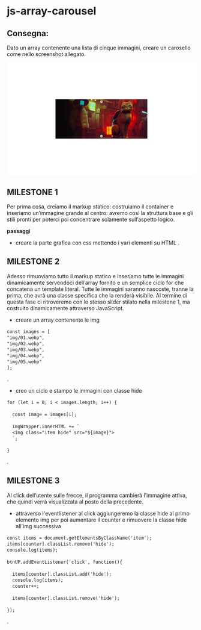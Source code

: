 js-array-carousel
===

## **Consegna:**
Dato un array contenente una lista di cinque immagini, creare un carosello come nello screenshot allegato.

![carosello](/img/carosello_mono_array.png)

## **MILESTONE 1**
Per prima cosa, creiamo il markup statico: costruiamo il container e inseriamo un’immagine grande al centro: avremo così la struttura base e gli stili pronti per poterci poi concentrare solamente sull’aspetto logico.

**passaggi**
- creare la parte grafica con css mettendo i vari elementi su HTML 
.


## **MILESTONE 2**
Adesso rimuoviamo tutto il markup statico e inseriamo tutte le immagini dinamicamente servendoci dell’array fornito e un semplice ciclo for che concatena un template literal.
Tutte le immagini saranno nascoste, tranne la prima, che avrà una classe specifica che la renderà visibile.
Al termine di questa fase ci ritroveremo con lo stesso slider stilato nella milestone 1, ma costruito dinamicamente attraverso JavaScript.

  - creare un array contenente le img
  ```
  const images = [
  "img/01.webp",
  "img/02.webp",
  "img/03.webp",
  "img/04.webp",
  "img/05.webp"
];
  ```
  .

-  creo un ciclo e stampo le immagini con classe hide   
```
for (let i = 0; i < images.length; i++) {

  const image = images[i];
  
  imgWrapper.innerHTML += `
  <img class="item hide" src="${image}">
  `;
  
}
```
.
## **MILESTONE 3**
Al click dell’utente sulle frecce, il programma cambierà l’immagine attiva, che quindi verrà visualizzata al posto della precedente.
- attraverso l'eventlistener al click aggiungeremo la classe hide al primo elemento  img  per poi aumentare il counter e rimuovere la classe hide all'img successiva 
```
const items = document.getElementsByClassName('item');
items[counter].classList.remove('hide');
console.log(items);

btnUP.addEventListener('click', function(){

  items[counter].classList.add('hide');
  console.log(items);
  counter++;

  items[counter].classList.remove('hide');

});
```
.
